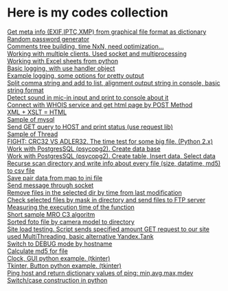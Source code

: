 # Here is my codes collection
<a href="https://github.com/geraskalnas/qpcs/blob/master/exif/get_meta.py">Get meta info (EXIF,IPTC,XMP) from graphical file format as dictionary</a><br>
<a href="https://github.com/geraskalnas/qpcs/blob/master/pass_gen/pass_gen.py">Random password generator</a><br>
<a href="https://github.com/geraskalnas/qpcs/blob/master/commets-tree/show_comments_tree_2.py">Comments tree building, time NxN, need optimization...</a><br>
<a href="https://github.com/geraskalnas/qpcs/blob/master/socket/server_multiproc.py">Working with multiple clients. Used socket and multiprocessing</a><br>
<a href="https://github.com/geraskalnas/qpcs/blob/master/excel/xls_write.py">Working with Excel sheets from python</a><br>
<a href="https://github.com/geraskalnas/qpcs/blob/master/logging/log.py">Basic logging, with use handler object</a><br>
<a href="https://github.com/geraskalnas/qpcs/blob/master/logging/log2Console.py">Example logging, some options for pretty output</a><br>
<a href="https://github.com/geraskalnas/qpcs/blob/master/strings/parse_str.py">Split comma string and add to list, alignment output string in console, basic string format</a><br>
<a href="https://github.com/geraskalnas/qpcs/blob/master/sound-mic-dectect/detectsound.py">Detect sound in mic-in input and print to console about it</a><br>
<a href="https://github.com/geraskalnas/qpcs/blob/master/urllib/urlibpost.py">Connect with WHOIS service and get html page by POST Method</a><br>
<a href="https://github.com/geraskalnas/qpcs/blob/master/xml-xslt-html/generatorHTML.py">XML + XSLT = HTML</a><br>
<a href="https://github.com/geraskalnas/qpcs/blob/master/mysql/mysql.py">Sample of mysql</a><br>
<a href="https://github.com/geraskalnas/qpcs/blob/master/request/checkhostbyget.py">Send GET query to HOST and print status (use request lib)</a><br>
<a href="https://github.com/geraskalnas/qpcs/blob/master/thread/threads.py">Sample of Thread</a><br>
<a href="https://github.com/geraskalnas/qpcs/blob/master/crc/crc.py">FIGHT: CRC32 VS ADLER32. The time test for some big file. (Python 2.x)</a><br>
<a href="https://github.com/geraskalnas/qpcs/blob/master/postgresql/createbd.py">Work with PostgresSQL (psycopg2). Create data base</a><br>
<a href="https://github.com/geraskalnas/qpcs/blob/master/postgresql/createtbl_insert_select.py">Work with PostgresSQL (psycopg2). Create table, Insert data, Select data</a><br>
<a href="https://github.com/geraskalnas/qpcs/blob/master/dir2csv/dir2csv.py">Recurse scan directory and write info about every file (size, datatime, md5) to csv file</a><br>
<a href="https://github.com/geraskalnas/qpcs/blob/master/voc2ini/voc2ini.py">Save pair data from map to ini file</a><br>
<a href="https://github.com/geraskalnas/qpcs/blob/master/socket/send2socket.py">Send message through socket</a><br>
<a href="https://github.com/geraskalnas/qpcs/blob/master/files_remove/remove_files_by_time.py">Remove files in the selected dir by time from last modification</a><br>
<a href="https://github.com/geraskalnas/qpcs/blob/master/ftp/ftp.py">Check selected files by mask in directory and send files to FTP server</a><br>
<a href="https://github.com/geraskalnas/qpcs/blob/master/execution_time/execution_time.py">Measuring the execution time of the function</a><br>
<a href="https://github.com/geraskalnas/qpcs/blob/master/mro_c3/mro.py">Short sample MRO C3 algoritm</a><br>
<a href="https://github.com/geraskalnas/qpcs/blob/master/sort_foto/foto_sort_to_dir.py">Sorted foto file by camera model to directory</a><br>
<a href="https://github.com/geraskalnas/qpcs/blob/master/sait_load_testing/stress.py">Site load testing. Script sends specified amount GET request to our site used MultiThreading, basic alternative Yandex.Tank</a><br>
<a href="https://github.com/geraskalnas/qpcs/blob/master/hostname/get_hostname.py">Switch to DEBUG mode by hostname</a><br>
<a href="https://github.com/geraskalnas/qpcs/blob/master/md5/md5filesum.py">Calculate md5 for file</a><br>
<a href="https://github.com/geraskalnas/qpcs/blob/master/tkinter/clock.py">Clock, GUI python example. (tkinter)</a><br>
<a href="https://github.com/geraskalnas/qpcs/blob/master/tkinter/button.py">Tkinter, Button python example. (tkinter)</a><br>
<a href="https://github.com/geraskalnas/qpcs/blob/master/ping/ping_values.py">Ping host and return dictionary values of ping: min,avg,max,mdev</a><br>
<a href="https://github.com/geraskalnas/qpcs/blob/master/switch/switch_case.py">Switch/case construction in python</a><br>

